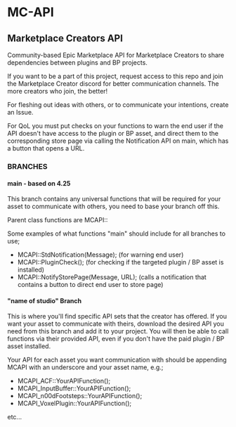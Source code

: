 # MC-API

## Marketplace Creators API 

Community-based Epic Marketplace API for Marketplace Creators to share dependencies between plugins and BP projects.

If you want to be a part of this project, request access to this repo and join the Marketplace Creator discord for better communication channels. The more creators who join, the better!  

For fleshing out ideas with others, or to communicate your intentions, create an Issue.

For QoL you must put checks on your functions to warn the end user if the API doesn't have access to the plugin or BP asset, and direct them to the corresponding store page via calling the Notification API on main, which has a button that opens a URL. 

### BRANCHES

#### main - based on 4.25

  This branch contains any universal functions that will be required for your asset to communicate with others, you need to base your branch off this. 
  
  Parent class functions are MCAPI::
  
  Some examples of what functions "main" should include for all branches to use;
  
  - MCAPI::StdNotification(Message); (for warning end user)
  - MCAPI::PluginCheck(); (for checking if the targeted plugin / BP asset is installed)
  - MCAPI::NotifyStorePage(Message, URL); (calls a notification that contains a button to direct end user to store page)

#### "name of studio" Branch
  
  This is where you'll find specific API sets that the creator has offered. If you want your asset to communicate with theirs, download the desired API you need from this branch and add it to your project. You will then be able to call functions via their provided API, even if you don't have the paid plugin / BP asset installed. 
  
  Your API for each asset you want communication with should be appending MCAPI with an underscore and your asset name, e.g.;
  
   - MCAPI_ACF::YourAPIFunction();
   - MCAPI_InputBuffer::YourAPIFunction();
   - MCAPI_n00dFootsteps::YourAPIFunction();
   - MCAPI_VoxelPlugin::YourAPIFunction();

etc...



